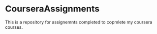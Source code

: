 # CourseraAssignments
This is a repository for assignemnts completed to copmlete my coursera courses.
